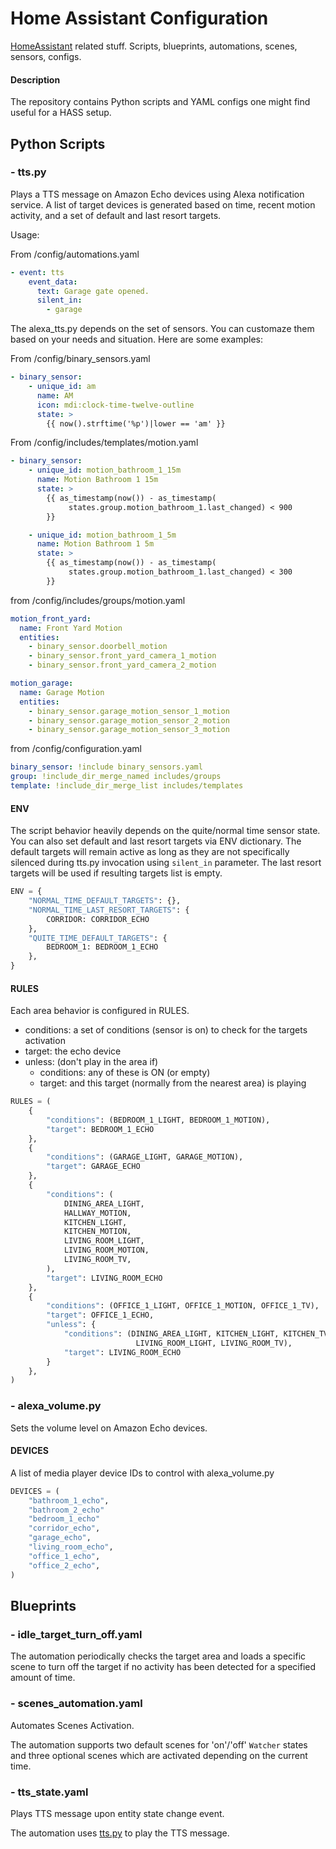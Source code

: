 # Home Assistant Configuration

[HomeAssistant](https://www.home-assistant.io/) related stuff. Scripts,
blueprints, automations, scenes, sensors, configs.

#### Description

The repository contains Python scripts and YAML configs one might find useful
for a HASS setup.

## Python Scripts

### - tts.py

Plays a TTS message on Amazon Echo devices using Alexa notification service. A
list of target devices is generated based on time, recent motion activity, and a
set of default and last resort targets.

Usage:

From /config/automations.yaml

```yaml
- event: tts
    event_data:
      text: Garage gate opened.
      silent_in:
        - garage
```

The alexa_tts.py depends on the set of sensors. You can customaze them based on
your needs and situation. Here are some examples:

From /config/binary_sensors.yaml

```yaml
- binary_sensor:
    - unique_id: am
      name: AM
      icon: mdi:clock-time-twelve-outline
      state: >
        {{ now().strftime('%p')|lower == 'am' }}
```

From /config/includes/templates/motion.yaml

```yaml
- binary_sensor:
    - unique_id: motion_bathroom_1_15m
      name: Motion Bathroom 1 15m
      state: >
        {{ as_timestamp(now()) - as_timestamp(
             states.group.motion_bathroom_1.last_changed) < 900
        }}

    - unique_id: motion_bathroom_1_5m
      name: Motion Bathroom 1 5m
      state: >
        {{ as_timestamp(now()) - as_timestamp(
             states.group.motion_bathroom_1.last_changed) < 300
        }}
```

from /config/includes/groups/motion.yaml

```yaml
motion_front_yard:
  name: Front Yard Motion
  entities:
    - binary_sensor.doorbell_motion
    - binary_sensor.front_yard_camera_1_motion
    - binary_sensor.front_yard_camera_2_motion

motion_garage:
  name: Garage Motion
  entities:
    - binary_sensor.garage_motion_sensor_1_motion
    - binary_sensor.garage_motion_sensor_2_motion
    - binary_sensor.garage_motion_sensor_3_motion
```

from /config/configuration.yaml

```yaml
binary_sensor: !include binary_sensors.yaml
group: !include_dir_merge_named includes/groups
template: !include_dir_merge_list includes/templates
```

#### ENV

The script behavior heavily depends on the quite/normal time sensor state. You
can also set default and last resort targets via ENV dictionary. The default
targets will remain active as long as they are not specifically silenced during
tts.py invocation using `silent_in` parameter. The last resort targets
will be used if resulting targets list is empty.

```python
ENV = {
    "NORMAL_TIME_DEFAULT_TARGETS": {},
    "NORMAL_TIME_LAST_RESORT_TARGETS": {
        CORRIDOR: CORRIDOR_ECHO
    },
    "QUITE_TIME_DEFAULT_TARGETS": {
        BEDROOM_1: BEDROOM_1_ECHO
    },
}
```

#### RULES

Each area behavior is configured in RULES.

- conditions: a set of conditions (sensor is on) to check for the targets
  activation
- target: the echo device
- unless: (don't play in the area if)
  - conditions: any of these is ON (or empty)
  - target: and this target (normally from the nearest area) is playing

```python
RULES = (
    {
        "conditions": (BEDROOM_1_LIGHT, BEDROOM_1_MOTION),
        "target": BEDROOM_1_ECHO
    },
    {
        "conditions": (GARAGE_LIGHT, GARAGE_MOTION),
        "target": GARAGE_ECHO
    },
    {
        "conditions": (
            DINING_AREA_LIGHT,
            HALLWAY_MOTION,
            KITCHEN_LIGHT,
            KITCHEN_MOTION,
            LIVING_ROOM_LIGHT,
            LIVING_ROOM_MOTION,
            LIVING_ROOM_TV,
        ),
        "target": LIVING_ROOM_ECHO
    },
    {
        "conditions": (OFFICE_1_LIGHT, OFFICE_1_MOTION, OFFICE_1_TV),
        "target": OFFICE_1_ECHO,
        "unless": {
            "conditions": (DINING_AREA_LIGHT, KITCHEN_LIGHT, KITCHEN_TV,
                            LIVING_ROOM_LIGHT, LIVING_ROOM_TV),
            "target": LIVING_ROOM_ECHO
        }
    },
)
```

### - alexa_volume.py

Sets the volume level on Amazon Echo devices.

#### DEVICES

A list of media player device IDs to control with alexa_volume.py

```python
DEVICES = (
    "bathroom_1_echo",
    "bathroom_2_echo"
    "bedroom_1_echo"
    "corridor_echo",
    "garage_echo",
    "living_room_echo",
    "office_1_echo",
    "office_2_echo",
)
```

## Blueprints

### - idle_target_turn_off.yaml

The automation periodically checks the target area and loads a specific scene to
turn off the target if no activity has been detected for a specified amount of
time.

### - scenes_automation.yaml

Automates Scenes Activation.

The automation supports two default scenes for 'on'/'off' `Watcher` states and
three optional scenes which are activated depending on the current time.

### - tts_state.yaml

Plays TTS message upon entity state change event.

The automation uses
[tts.py](https://github.com/arkid15r/hass/blob/main/appdaemon/apps/tts.py)
to play the TTS message.
